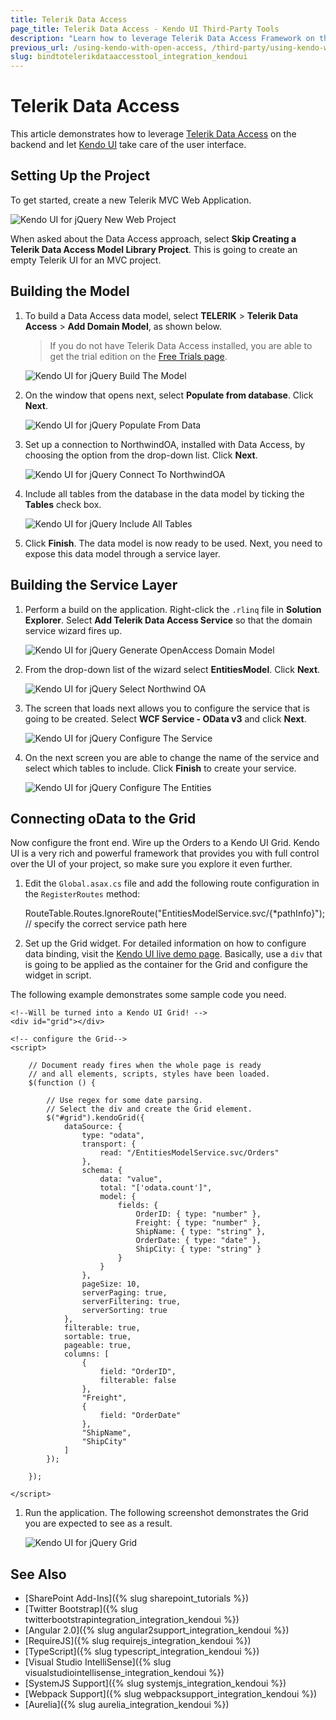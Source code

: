 ```yaml
---
title: Telerik Data Access
page_title: Telerik Data Access - Kendo UI Third-Party Tools
description: "Learn how to leverage Telerik Data Access Framework on the backend and let Kendo UI take care of the user interface."
previous_url: /using-kendo-with-open-access, /third-party/using-kendo-with-open-access.html
slug: bindtotelerikdataaccesstool_integration_kendoui
---
```


# Telerik Data Access

This article demonstrates how to leverage [Telerik Data Access](https://www.telerik.com/data-access) on the backend and let [Kendo UI](https://www.telerik.com/kendo-ui) take care of the user interface.

## Setting Up the Project

To get started, create a new Telerik MVC Web Application.

![Kendo UI for jQuery New Web Project](../images/new-mvc-project.png)

When asked about the Data Access approach, select **Skip Creating a Telerik Data Access Model Library Project**. This is going to create an empty Telerik UI for an MVC project.

## Building the Model

1. To build a Data Access data model, select **TELERIK** > **Telerik Data Access** > **Add Domain Model**, as shown below.

    > If you do not have Telerik Data Access installed, you are able to get the trial edition on the [Free Trials page](https://www.telerik.com/download-trial-file.aspx?pid=638).

    ![Kendo UI for jQuery Build The Model](../images/add-model.png)

1. On the window that opens next, select **Populate from database**. Click **Next**.

    ![Kendo UI for jQuery Populate From Data](../images/populate-from-database.png)

1. Set up a connection to NorthwindOA, installed with Data Access, by choosing the option from the drop-down list. Click **Next**.

    ![Kendo UI for jQuery Connect To NorthwindOA](../images/connect-to-northwind.png)

1. Include all tables from the database in the data model by ticking the **Tables** check box.

    ![Kendo UI for jQuery Include All Tables](../images/include-all-tables.png)

1. Click **Finish**. The data model is now ready to be used. Next, you need to expose this data model through a service layer.

## Building the Service Layer

1. Perform a build on the application. Right-click the `.rlinq` file in **Solution Explorer**. Select **Add Telerik Data Access Service** so that the domain service wizard fires up.

    ![Kendo UI for jQuery Generate OpenAccess Domain Model](../images/telerik-access-data-service.png)

1. From the drop-down list of the wizard select **EntitiesModel**. Click **Next**.

    ![Kendo UI for jQuery Select Northwind OA](../images/select-northwind.png)

1. The screen that loads next allows you to configure the service that is going to be created. Select **WCF Service - OData v3** and click **Next**.

    ![Kendo UI for jQuery Configure The Service](../images/service-configuration.png)

1. On the next screen you are able to change the name of the service and select which tables to include. Click **Finish** to create your service.

    ![Kendo UI for jQuery Configure The Entities](../images/entities-configuration.png)

## Connecting oData to the Grid

Now configure the front end. Wire up the Orders to a Kendo UI Grid. Kendo UI is a very rich and powerful framework that provides you with full control over the UI of your project, so make sure you explore it even further.

1. Edit the `Global.asax.cs` file and add the following route configuration in the `RegisterRoutes` method:

    RouteTable.Routes.IgnoreRoute("EntitiesModelService.svc/{*pathInfo}"); // specify the correct service path here

1. Set up the Grid widget. For detailed information on how to configure data binding, visit the [Kendo UI live demo page](https://demos.telerik.com/kendo-ui/web/grid/index.html). Basically, use a `div` that is going to be applied as the container for the Grid and configure the widget in script.

The following example demonstrates some sample code you need.

    <!--Will be turned into a Kendo UI Grid! -->
    <div id="grid"></div>

    <!-- configure the Grid-->
    <script>

        // Document ready fires when the whole page is ready
        // and all elements, scripts, styles have been loaded.
        $(function () {

            // Use regex for some date parsing.
            // Select the div and create the Grid element.
            $("#grid").kendoGrid({
                dataSource: {
                    type: "odata",
                    transport: {
                        read: "/EntitiesModelService.svc/Orders"
                    },
                    schema: {
                        data: "value",
                        total: "['odata.count']",
                        model: {
                            fields: {
                                OrderID: { type: "number" },
                                Freight: { type: "number" },
                                ShipName: { type: "string" },
                                OrderDate: { type: "date" },
                                ShipCity: { type: "string" }
                            }
                        }
                    },
                    pageSize: 10,
                    serverPaging: true,
                    serverFiltering: true,
                    serverSorting: true
                },
                filterable: true,
                sortable: true,
                pageable: true,
                columns: [
                    {
                        field: "OrderID",
                        filterable: false
                    },
                    "Freight",
                    {
                        field: "OrderDate"
                    },
                    "ShipName",
                    "ShipCity"
                ]
            });

        });

    </script>

1. Run the application. The following screenshot demonstrates the Grid you are expected to see as a result.

    ![Kendo UI for jQuery Grid](../images/grid-example.png)

## See Also

* [SharePoint Add-Ins]({% slug sharepoint_tutorials %})
* [Twitter Bootstrap]({% slug twitterbootstrapintegration_integration_kendoui %})
* [Angular 2.0]({% slug angular2support_integration_kendoui %})
* [RequireJS]({% slug requirejs_integration_kendoui %})
* [TypeScript]({% slug typescript_integration_kendoui %})
* [Visual Studio IntelliSense]({% slug visualstudiointellisense_integration_kendoui %})
* [SystemJS Support]({% slug systemjs_integration_kendoui %})
* [Webpack Support]({% slug webpacksupport_integration_kendoui %})
* [Aurelia]({% slug aurelia_integration_kendoui %})
